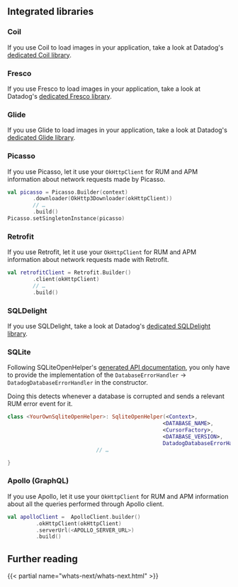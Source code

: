 ## Integrated libraries
 
### Coil
 
If you use Coil to load images in your application, take a look at Datadog's [dedicated Coil library][1].
 
### Fresco
 
If you use Fresco to load images in your application, take a look at Datadog's [dedicated Fresco library][2].
 
### Glide
 
If you use Glide to load images in your application, take a look at Datadog's [dedicated Glide library][3].
 
### Picasso
 
If you use Picasso, let it use your `OkHttpClient` for RUM and APM information about network requests made by Picasso.
 
```kotlin
val picasso = Picasso.Builder(context)
        .downloader(OkHttp3Downloader(okHttpClient))
        // …
        .build()
Picasso.setSingletonInstance(picasso)
```
 
### Retrofit
 
If you use Retrofit, let it use your `OkHttpClient` for RUM and APM information about network requests made with Retrofit.
 
```kotlin
val retrofitClient = Retrofit.Builder()
        .client(okHttpClient)
        // …
        .build()
```
 
### SQLDelight
 
If you use SQLDelight, take a look at Datadog's [dedicated SQLDelight library][4].
 
### SQLite
 
Following SQLiteOpenHelper's [generated API documentation][5], you only have to provide the implementation of the
`DatabaseErrorHandler` -> `DatadogDatabaseErrorHandler` in the constructor.
 
Doing this detects whenever a database is corrupted and sends a relevant
RUM error event for it.
 
```kotlin
class <YourOwnSqliteOpenHelper>: SqliteOpenHelper(<Context>, 
                                                 <DATABASE_NAME>, 
                                                 <CursorFactory>, 
                                                 <DATABASE_VERSION>, 
                                                 DatadogDatabaseErrorHandler()) {
                            // …

}
```
 
### Apollo (GraphQL)
 
If you use Apollo, let it use your `OkHttpClient` for RUM and APM information about all the queries performed through Apollo client.
 
```kotlin
val apolloClient =  ApolloClient.builder()
         .okHttpClient(okHttpClient)
         .serverUrl(<APOLLO_SERVER_URL>)
         .build()
```

## Further reading

{{< partial name="whats-next/whats-next.html" >}}

[1]: https://github.com/DataDog/dd-sdk-android/tree/master/dd-sdk-android-coil
[2]: https://github.com/DataDog/dd-sdk-android/tree/master/dd-sdk-android-fresco
[3]: https://github.com/DataDog/dd-sdk-android/tree/master/dd-sdk-android-glide
[4]: https://github.com/DataDog/dd-sdk-android/tree/master/dd-sdk-android-sqldelight
[5]: https://developer.android.com/reference/android/database/sqlite/SQLiteOpenHelper
